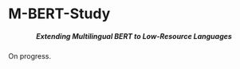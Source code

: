 # M-BERT-Study
<h5 align="center">Extending Multilingual BERT to Low-Resource Languages </h5>

On progress.